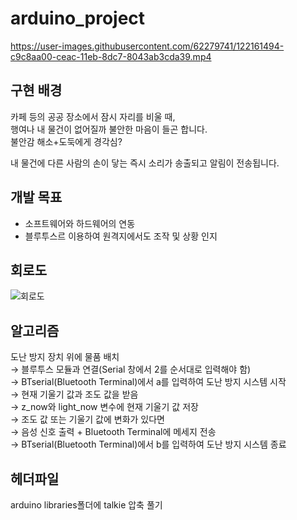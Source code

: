 # arduino_project


https://user-images.githubusercontent.com/62279741/122161494-c9c8aa00-ceac-11eb-8dc7-8043ab3cda39.mp4


## 구현 배경

카페 등의 공공 장소에서 잠시 자리를 비울 때, <br>
행여나 내 물건이 없어질까 불안한 마음이 들곤 합니다. <br>
불안감 해소+도둑에게 경각심?

내 물건에 다른 사람의 손이 닿는 즉시 소리가 송출되고 알림이 전송됩니다.

## 개발 목표

- 소프트웨어와 하드웨어의 연동<br>
- 블루투스르 이용하여 원격지에서도 조작 및 상황 인지 

## 회로도
![회로도](https://user-images.githubusercontent.com/62279741/122437402-a39e2980-cfd4-11eb-8103-9be080fe98cf.PNG)


## 알고리즘

도난 방지 장치 위에 물품 배치<br>
→  블루투스 모듈과 연결(Serial 창에서 2를 순서대로 입력해야 함)<br>
→  BTserial(Bluetooth Terminal)에서 a를 입력하여 도난 방지 시스템 시작<br>
→ 현재 기울기 값과 조도 값을 받음<br>
→ z_now와 light_now 변수에 현재 기울기 값 저장<br>
→ 조도 값 또는 기울기 값에 변화가 있다면<br>
→ 음성 신호 출력 + Bluetooth Terminal에 메세지 전송<br>
→ BTserial(Bluetooth Terminal)에서 b를 입력하여 도난 방지 시스템 종료<br>

## 헤더파일

arduino libraries폴더에 talkie 압축 풀기

